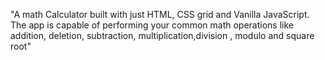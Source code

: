 "A math Calculator built with just HTML, CSS grid and Vanilla JavaScript. The app is capable of performing your common math operations like addition, deletion, subtraction, multiplication,division , modulo and square root" 
